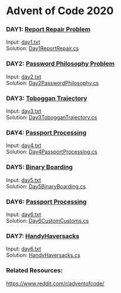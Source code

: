 # Advent of Code 2020

### DAY1: [Report Repair Problem](https://adventofcode.com/2020/day/1)
Input: [day1.txt](data/day1.txt)  
Solution: [Day1ReportRepair.cs](aoc2020cs/Day1ReportRepair.cs)

### DAY2: [Password Philosophy Problem](https://adventofcode.com/2020/day/2)
Input: [day2.txt](data/day2.txt)  
Solution: [Day2PasswordPhilosophy.cs](aoc2020cs/Day2PasswordPhilosophy.cs)

### DAY3: [Toboggan Trajectory](https://adventofcode.com/2020/day/3)
Input: [day3.txt](data/day3.txt)  
Solution: [Day3TobogganTrajectory.cs](aoc2020cs/Day3TobogganTrajectory.cs)

### DAY4: [Passport Processing](https://adventofcode.com/2020/day/4)
Input: [day4.txt](data/day4.txt)  
Solution: [Day4PassportProcessing.cs](aoc2020cs/Day4PassportProcessing.cs)

### DAY5: [Binary Boarding](https://adventofcode.com/2020/day/5)
Input: [day5.txt](data/day5.txt)  
Solution: [Day5BinaryBoarding.cs](aoc2020cs/Day5BinaryBoarding.cs)

### DAY6: [Passport Processing](https://adventofcode.com/2020/day/6)
Input: [day6.txt](data/day6.txt)  
Solution: [Day6CustomCustoms.cs](aoc2020cs/Day6CustomCustoms.cs)

### DAY7: [HandyHaversacks](https://adventofcode.com/2020/day/7)
Input: [day6.txt](data/day7.txt)  
Solution: [HandyHaversacks.cs](aoc2020cs/HandyHaversacks.cs)

### Related Resources:
https://www.reddit.com/r/adventofcode/